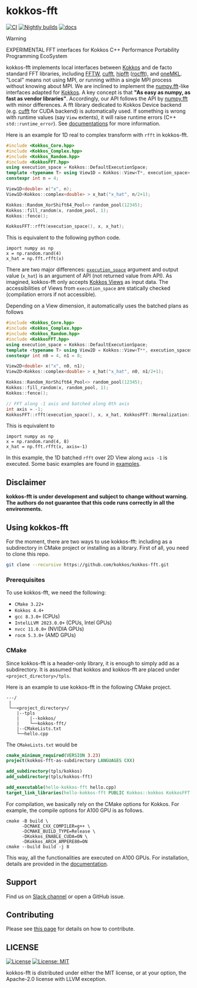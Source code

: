 <!--
SPDX-FileCopyrightText: (C) The kokkos-fft development team, see COPYRIGHT.md file

SPDX-License-Identifier: MIT OR Apache-2.0 WITH LLVM-exception
-->

# kokkos-fft

[![CI](https://github.com/kokkos/kokkos-fft/actions/workflows/build_test.yaml/badge.svg)](https://github.com/kokkos/kokkos-fft/actions)
[![Nightly builds](https://github.com/kokkos/kokkos-fft/actions/workflows/build_nightly.yaml/badge.svg)](https://github.com/kokkos/kokkos-fft/actions/workflows/build_nightly.yaml)
[![docs](https://readthedocs.org/projects/kokkosfft/badge/?version=latest)](https://kokkosfft.readthedocs.io/en/latest/?badge=latest)

> [!WARNING]
> EXPERIMENTAL FFT interfaces for Kokkos C++ Performance Portability Programming EcoSystem

kokkos-fft implements local interfaces between [Kokkos](https://github.com/kokkos/kokkos) and de facto standard FFT libraries, including [FFTW](http://www.fftw.org), [cufft](https://developer.nvidia.com/cufft), [hipfft](https://github.com/ROCm/hipFFT) ([rocfft](https://github.com/ROCm/rocFFT)), and [oneMKL](https://www.intel.com/content/www/us/en/developer/tools/oneapi/onemkl.html). "Local" means not using MPI, or running within a single MPI process without knowing about MPI. We are inclined to implement the [numpy.fft](https://numpy.org/doc/stable/reference/routines.fft.html)-like interfaces adapted for [Kokkos](https://github.com/kokkos/kokkos).
A key concept is that **"As easy as numpy, as fast as vendor libraries"**. Accordingly, our API follows the API by [numpy.fft](https://numpy.org/doc/stable/reference/routines.fft.html) with minor differences. A fft library dedicated to Kokkos Device backend (e.g. [cufft](https://developer.nvidia.com/cufft) for CUDA backend) is automatically used. If something is wrong with runtime values (say `View` extents), it will raise runtime errors (C++ `std::runtime_error`). See [documentations](https://kokkosfft.readthedocs.io/) for more information.

Here is an example for 1D real to complex transform with `rfft` in kokkos-fft.
```C++
#include <Kokkos_Core.hpp>
#include <Kokkos_Complex.hpp>
#include <Kokkos_Random.hpp>
#include <KokkosFFT.hpp>
using execution_space = Kokkos::DefaultExecutionSpace;
template <typename T> using View1D = Kokkos::View<T*, execution_space>;
constexpr int n = 4;

View1D<double> x("x", n);
View1D<Kokkos::complex<double> > x_hat("x_hat", n/2+1);

Kokkos::Random_XorShift64_Pool<> random_pool(12345);
Kokkos::fill_random(x, random_pool, 1);
Kokkos::fence();

KokkosFFT::rfft(execution_space(), x, x_hat);
```

This is equivalent to the following python code.

```python3
import numpy as np
x = np.random.rand(4)
x_hat = np.fft.rfft(x)
```

There are two major differences: [`execution_space`](https://kokkos.org/kokkos-core-wiki/API/core/execution_spaces.html) argument and output value (`x_hat`) is an argument of API (not returned value from API). As imagined, kokkos-fft only accepts [Kokkos Views](https://kokkos.org/kokkos-core-wiki/API/core/View.html) as input data. The accessibilities of Views from `execution_space` are statically checked (compilation errors if not accessible).

Depending on a View dimension, it automatically uses the batched plans as follows
```C++
#include <Kokkos_Core.hpp>
#include <Kokkos_Complex.hpp>
#include <Kokkos_Random.hpp>
#include <KokkosFFT.hpp>
using execution_space = Kokkos::DefaultExecutionSpace;
template <typename T> using View2D = Kokkos::View<T**, execution_space>;
constexpr int n0 = 4, n1 = 8;

View2D<double> x("x", n0, n1);
View2D<Kokkos::complex<double> > x_hat("x_hat", n0, n1/2+1);

Kokkos::Random_XorShift64_Pool<> random_pool(12345);
Kokkos::fill_random(x, random_pool, 1);
Kokkos::fence();

// FFT along -1 axis and batched along 0th axis
int axis = -1;
KokkosFFT::rfft(execution_space(), x, x_hat, KokkosFFT::Normalization::backward, axis);
```

This is equivalent to

```python3
import numpy as np
x = np.random.rand(4, 8)
x_hat = np.fft.rfft(x, axis=-1)
```

In this example, the 1D batched `rfft` over 2D View along `axis -1` is executed. Some basic examples are found in [examples](examples).

## Disclaimer
**kokkos-fft is under development and subject to change without warning. The authors do not guarantee that this code runs correctly in all the environments.**

## Using kokkos-fft
For the moment, there are two ways to use kokkos-fft: including as a subdirectory in CMake project or installing as a library. First of all, you need to clone this repo.
```bash
git clone --recursive https://github.com/kokkos/kokkos-fft.git
```

### Prerequisites
To use kokkos-fft, we need the following:
* `CMake 3.22+`
* `Kokkos 4.4+`
* `gcc 8.3.0+` (CPUs)
* `IntelLLVM 2023.0.0+` (CPUs, Intel GPUs)
* `nvcc 11.0.0+` (NVIDIA GPUs)
* `rocm 5.3.0+` (AMD GPUs)

### CMake
Since kokkos-fft is a header-only library, it is enough to simply add as a subdirectory. It is assumed that kokkos and kokkos-fft are placed under `<project_directory>/tpls`.

Here is an example to use kokkos-fft in the following CMake project.
```
---/
 |
 └──<project_directory>/
    |--tpls
    |    |--kokkos/
    |    └──kokkos-fft/
    |--CMakeLists.txt
    └──hello.cpp
```

The `CMakeLists.txt` would be
```CMake
cmake_minimum_required(VERSION 3.23)
project(kokkos-fft-as-subdirectory LANGUAGES CXX)

add_subdirectory(tpls/kokkos)
add_subdirectory(tpls/kokkos-fft)

add_executable(hello-kokkos-fft hello.cpp)
target_link_libraries(hello-kokkos-fft PUBLIC Kokkos::kokkos KokkosFFT::fft)
```

For compilation, we basically rely on the CMake options for Kokkos. For example, the compile options for A100 GPU is as follows.
```
cmake -B build \
      -DCMAKE_CXX_COMPILER=g++ \
      -DCMAKE_BUILD_TYPE=Release \
      -DKokkos_ENABLE_CUDA=ON \
      -DKokkos_ARCH_AMPERE80=ON
cmake --build build -j 8
```
This way, all the functionalities are executed on A100 GPUs. For installation, details are provided in the [documentation](https://kokkosfft.readthedocs.io/en/latest/intro/building.html#install-kokkosfft-as-a-library).

## Support

Find us on [Slack channel](https://kokkosteam.slack.com/archives/C07NM5SD3FD) or open a GitHub issue.

## Contributing

Please see [this page](https://kokkosfft.readthedocs.io/en/latest/developer_guide.html) for details on how to contribute.

## LICENSE

[![License](https://img.shields.io/badge/License-Apache--2.0_WITH_LLVM--exception-blue)](https://spdx.org/licenses/LLVM-exception.html)
[![License: MIT](https://img.shields.io/badge/License-MIT-yellow.svg)](https://opensource.org/licenses/MIT)

kokkos-fft is distributed under either the MIT license, or at your option, the Apache-2.0 license with LLVM exception.
